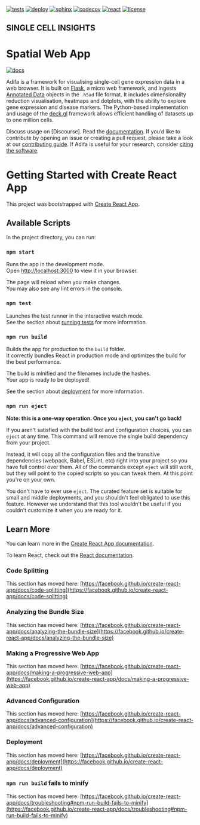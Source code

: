 [![tests](https://github.com/haniffalab/sci-spatial-web-app/actions/workflows/ci.yml/badge.svg)](https://github.com/haniffalab/sci-spatial-web-app/actions/workflows/ci.yml)
[![deploy](https://github.com/haniffalab/sci-spatial-web-app/actions/workflows/deploy.yml/badge.svg)](https://github.com/haniffalab/sci-spatial-web-app/actions/workflows/deploy.yml)
[![sphinx](https://github.com/haniffalab/sci-spatial-web-app/actions/workflows/sphinx.yml/badge.svg)](https://github.com/haniffalab/sci-spatial-web-app/actions/workflows/sphinx.yml)
[![codecov](https://codecov.io/gh/haniffalab/sci-spatial-web-app/branch/main/graph/badge.svg?token=ZT374N3LC3)](https://codecov.io/gh/haniffalab/sci-spatial-web-app)
[![react](https://img.shields.io/badge/react-14-blue)](https://reactjs.org)
[![license](https://img.shields.io/badge/license-MIT-green)](LICENSE)

## SINGLE CELL INSIGHTS

# Spatial Web App

[![docs](https://img.shields.io/badge/Documentation-online-blue)](http://haniffalab.com/sci-spatial-web-app/)

Adifa is a framework for visualising single-cell gene expression data in a web browser. It is built on [Flask](https://flask.palletsprojects.com/), a micro web framework, and ingests [Annotated Data](https://anndata.readthedocs.io/) objects in the `.h5ad` file format. It includes dimensionality reduction visualisation, heatmaps and dotplots, with the ability to explore gene expression and disease markers. The Python-based implementation and usage of the [deck.gl](https://deck.gl/) framework allows efficient handling of datasets up to one million cells.

Discuss usage on [Discourse]. Read the [documentation](https://haniffalab.github.io/sci-adifa). If you’d like to contribute by opening an issue or creating a pull request, please take a look at our [contributing guide](CONTRIBUTING.md). If Adifa is useful for your research, consider [citing the software](https://haniffalab.com/sci-adifa/citing.html). 

# Getting Started with Create React App

This project was bootstrapped with [Create React App](https://github.com/facebook/create-react-app).

## Available Scripts

In the project directory, you can run:

### `npm start`

Runs the app in the development mode.\
Open [http://localhost:3000](http://localhost:3000) to view it in your browser.

The page will reload when you make changes.\
You may also see any lint errors in the console.

### `npm test`

Launches the test runner in the interactive watch mode.\
See the section about [running tests](https://facebook.github.io/create-react-app/docs/running-tests) for more information.

### `npm run build`

Builds the app for production to the `build` folder.\
It correctly bundles React in production mode and optimizes the build for the best performance.

The build is minified and the filenames include the hashes.\
Your app is ready to be deployed!

See the section about [deployment](https://facebook.github.io/create-react-app/docs/deployment) for more information.

### `npm run eject`

**Note: this is a one-way operation. Once you `eject`, you can't go back!**

If you aren't satisfied with the build tool and configuration choices, you can `eject` at any time. This command will remove the single build dependency from your project.

Instead, it will copy all the configuration files and the transitive dependencies (webpack, Babel, ESLint, etc) right into your project so you have full control over them. All of the commands except `eject` will still work, but they will point to the copied scripts so you can tweak them. At this point you're on your own.

You don't have to ever use `eject`. The curated feature set is suitable for small and middle deployments, and you shouldn't feel obligated to use this feature. However we understand that this tool wouldn't be useful if you couldn't customize it when you are ready for it.

## Learn More

You can learn more in the [Create React App documentation](https://facebook.github.io/create-react-app/docs/getting-started).

To learn React, check out the [React documentation](https://reactjs.org/).

### Code Splitting

This section has moved here: [https://facebook.github.io/create-react-app/docs/code-splitting](https://facebook.github.io/create-react-app/docs/code-splitting)

### Analyzing the Bundle Size

This section has moved here: [https://facebook.github.io/create-react-app/docs/analyzing-the-bundle-size](https://facebook.github.io/create-react-app/docs/analyzing-the-bundle-size)

### Making a Progressive Web App

This section has moved here: [https://facebook.github.io/create-react-app/docs/making-a-progressive-web-app](https://facebook.github.io/create-react-app/docs/making-a-progressive-web-app)

### Advanced Configuration

This section has moved here: [https://facebook.github.io/create-react-app/docs/advanced-configuration](https://facebook.github.io/create-react-app/docs/advanced-configuration)

### Deployment

This section has moved here: [https://facebook.github.io/create-react-app/docs/deployment](https://facebook.github.io/create-react-app/docs/deployment)

### `npm run build` fails to minify

This section has moved here: [https://facebook.github.io/create-react-app/docs/troubleshooting#npm-run-build-fails-to-minify](https://facebook.github.io/create-react-app/docs/troubleshooting#npm-run-build-fails-to-minify)
